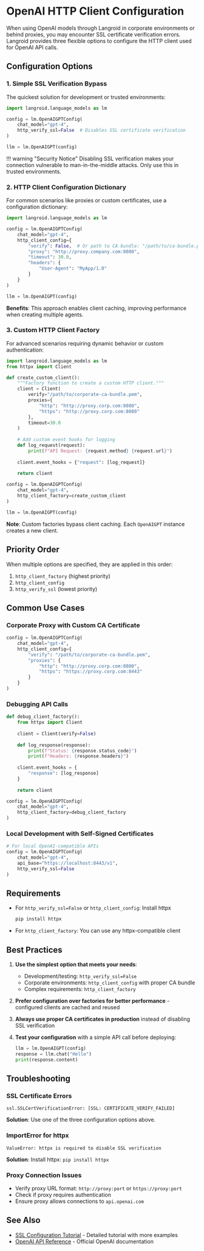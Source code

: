 # OpenAI HTTP Client Configuration

When using OpenAI models through Langroid in corporate environments or behind proxies, you may encounter SSL certificate verification errors. Langroid provides three flexible options to configure the HTTP client used for OpenAI API calls.

## Configuration Options

### 1. Simple SSL Verification Bypass

The quickest solution for development or trusted environments:

```python
import langroid.language_models as lm

config = lm.OpenAIGPTConfig(
    chat_model="gpt-4",
    http_verify_ssl=False  # Disables SSL certificate verification
)

llm = lm.OpenAIGPT(config)
```

!!! warning "Security Notice"
    Disabling SSL verification makes your connection vulnerable to man-in-the-middle attacks. Only use this in trusted environments.

### 2. HTTP Client Configuration Dictionary

For common scenarios like proxies or custom certificates, use a configuration dictionary:

```python
import langroid.language_models as lm

config = lm.OpenAIGPTConfig(
    chat_model="gpt-4",
    http_client_config={
        "verify": False,  # Or path to CA bundle: "/path/to/ca-bundle.pem"
        "proxy": "http://proxy.company.com:8080",
        "timeout": 30.0,
        "headers": {
            "User-Agent": "MyApp/1.0"
        }
    }
)

llm = lm.OpenAIGPT(config)
```

**Benefits**: This approach enables client caching, improving performance when creating multiple agents.

### 3. Custom HTTP Client Factory

For advanced scenarios requiring dynamic behavior or custom authentication:

```python
import langroid.language_models as lm
from httpx import Client

def create_custom_client():
    """Factory function to create a custom HTTP client."""
    client = Client(
        verify="/path/to/corporate-ca-bundle.pem",
        proxies={
            "http": "http://proxy.corp.com:8080",
            "https": "http://proxy.corp.com:8080"
        },
        timeout=30.0
    )
    
    # Add custom event hooks for logging
    def log_request(request):
        print(f"API Request: {request.method} {request.url}")
    
    client.event_hooks = {"request": [log_request]}
    
    return client

config = lm.OpenAIGPTConfig(
    chat_model="gpt-4",
    http_client_factory=create_custom_client
)

llm = lm.OpenAIGPT(config)
```

**Note**: Custom factories bypass client caching. Each `OpenAIGPT` instance creates a new client.

## Priority Order

When multiple options are specified, they are applied in this order:
1. `http_client_factory` (highest priority)
2. `http_client_config`
3. `http_verify_ssl` (lowest priority)

## Common Use Cases

### Corporate Proxy with Custom CA Certificate

```python
config = lm.OpenAIGPTConfig(
    chat_model="gpt-4",
    http_client_config={
        "verify": "/path/to/corporate-ca-bundle.pem",
        "proxies": {
            "http": "http://proxy.corp.com:8080",
            "https": "https://proxy.corp.com:8443"
        }
    }
)
```

### Debugging API Calls

```python
def debug_client_factory():
    from httpx import Client
    
    client = Client(verify=False)
    
    def log_response(response):
        print(f"Status: {response.status_code}")
        print(f"Headers: {response.headers}")
    
    client.event_hooks = {
        "response": [log_response]
    }
    
    return client

config = lm.OpenAIGPTConfig(
    chat_model="gpt-4",
    http_client_factory=debug_client_factory
)
```

### Local Development with Self-Signed Certificates

```python
# For local OpenAI-compatible APIs
config = lm.OpenAIGPTConfig(
    chat_model="gpt-4",
    api_base="https://localhost:8443/v1",
    http_verify_ssl=False
)
```

## Requirements

- For `http_verify_ssl=False` or `http_client_config`: Install httpx
  ```bash
  pip install httpx
  ```

- For `http_client_factory`: You can use any httpx-compatible client

## Best Practices

1. **Use the simplest option that meets your needs**:
   - Development/testing: `http_verify_ssl=False`
   - Corporate environments: `http_client_config` with proper CA bundle
   - Complex requirements: `http_client_factory`

2. **Prefer configuration over factories for better performance** - configured clients are cached and reused

3. **Always use proper CA certificates in production** instead of disabling SSL verification

4. **Test your configuration** with a simple API call before deploying:
   ```python
   llm = lm.OpenAIGPT(config)
   response = llm.chat("Hello")
   print(response.content)
   ```

## Troubleshooting

### SSL Certificate Errors
```
ssl.SSLCertVerificationError: [SSL: CERTIFICATE_VERIFY_FAILED]
```
**Solution**: Use one of the three configuration options above.

### ImportError for httpx
```
ValueError: httpx is required to disable SSL verification
```
**Solution**: Install httpx: `pip install httpx`

### Proxy Connection Issues
- Verify proxy URL format: `http://proxy:port` or `https://proxy:port`
- Check if proxy requires authentication
- Ensure proxy allows connections to `api.openai.com`

## See Also

- [SSL Configuration Tutorial](../tutorials/ssl-configuration.md) - Detailed tutorial with more examples
- [OpenAI API Reference](https://platform.openai.com/docs/api-reference) - Official OpenAI documentation